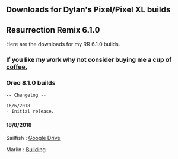 ## Downloads for Dylan's Pixel/Pixel XL builds

## Resurrection Remix 6.1.0

Here are the downloads for my RR 6.1.0 builds.

### If you like my work why not consider buying me a cup of <a href="https://paypal.me/dylanneve">coffee.</a>

### Oreo 8.1.0 builds

```markdown
-- Changelog --

16/6/2018
- Initial release.
```

#### 18/8/2018

Sailfish : <a href="https://drive.google.com/file/d/13e2wa3kEB7_3fsCaW4rs91OOzgXNLy7F/view?usp=sharing">Google Drive</a>

Marlin : <a href="">Building</a>
